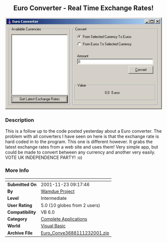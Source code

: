 ﻿<div align="center">

## Euro Converter \- Real Time Exchange Rates\!

<img src="PIC20011123425424522.jpg">
</div>

### Description

This is a follow up to the code posted yesterday about a Euro converter. The problem with all converters I have seen on here is that the exchange rate is hard coded in to the program. This one is different however. It grabs the latest exchange rates from a web site and uses them! Very simple app, but could be made to convert between any currency and another very easily. VOTE UK INDEPENDENCE PARTY! :o)
 
### More Info
 


<span>             |<span>
---                |---
**Submitted On**   |2001-11-23 09:17:46
**By**             |[Wamdue Project](https://github.com/Planet-Source-Code/PSCIndex/blob/master/ByAuthor/wamdue-project.md)
**Level**          |Intermediate
**User Rating**    |5.0 (10 globes from 2 users)
**Compatibility**  |VB 6\.0
**Category**       |[Complete Applications](https://github.com/Planet-Source-Code/PSCIndex/blob/master/ByCategory/complete-applications__1-27.md)
**World**          |[Visual Basic](https://github.com/Planet-Source-Code/PSCIndex/blob/master/ByWorld/visual-basic.md)
**Archive File**   |[Euro\_Conve3688111232001\.zip](https://github.com/Planet-Source-Code/wamdue-project-euro-converter-real-time-exchange-rates__1-29125/archive/master.zip)








